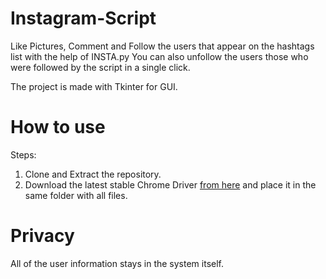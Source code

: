 # Instagram-Script
Like Pictures, Comment and Follow the users that appear on the hashtags list with the help of INSTA.py
You can also unfollow the users those who were followed by the script in a single click.

The project is made with Tkinter for GUI.

# How to use
Steps:
1. Clone and Extract the repository.
1. Download the latest stable Chrome Driver [from here](https://chromedriver.chromium.org/) and place it in the same folder with all files.

# Privacy
All of the user information stays in the system itself.  
